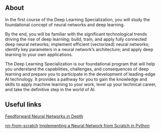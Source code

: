 ## About

In the first course of the Deep Learning Specialization, you will study the foundational concept of neural networks and deep learning. 

By the end, you will be familiar with the significant technological trends driving the rise of deep learning; build, train, and apply fully connected deep neural networks; implement efficient (vectorized) neural networks; identify key parameters in a neural network’s architecture; and apply deep learning to your own applications.

The Deep Learning Specialization is our foundational program that will help you understand the capabilities, challenges, and consequences of deep learning and prepare you to participate in the development of leading-edge AI technology. It provides a pathway for you to gain the knowledge and skills to apply machine learning to your work, level up your technical career, and take the definitive step in the world of AI.


## Useful links

[Feedforward Neural Networks in Depth](https://community.deeplearning.ai/t/feedforward-neural-networks-in-depth/98811)

[nn-from-scratch](https://github.com/dennybritz/nn-from-scratch)
[Implementing a Neural Network from Scratch in Python](https://dennybritz.com/posts/wildml/implementing-a-neural-network-from-scratch/)